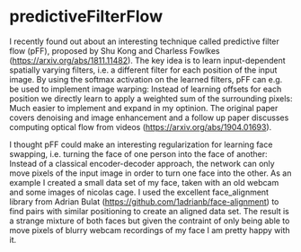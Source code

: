 # predictiveFilterFlow
I recently found out about an interesting technique called predictive filter flow (pFF), proposed by Shu Kong and Charless Fowlkes (https://arxiv.org/abs/1811.11482).
The key idea is to learn input-dependent spatially varying filters, i.e. a different filter for each position of the input image. By using the softmax activation on the learned filters, pFF can e.g. be used to implement image warping: Instead of learning offsets for each position we directly learn to apply a weighted sum of the surrounding pixels: Much easier to implement and expand in my optinion.  The original paper covers denoising and image enhancement and a follow up paper discusses computing optical flow from videos (https://arxiv.org/abs/1904.01693).

I thought pFF could make an interesting regularization for learning face swapping, i.e. turning the face of one person into the face of another: Instead of a classical encoder-decoder approach, the network can only move pixels of the input image in order to turn one face into the other. As an example I created a small data set of my face, taken with an old webcam and some images of nicolas cage. I used the excellent face_alignment library from Adrian Bulat (https://github.com/1adrianb/face-alignment) to find pairs with similar positioning to create an aligned data set. The result is a strange mixture of both faces but given the contraint of only being able to move pixels of blurry webcam recordings of my face I am pretty happy with it.
